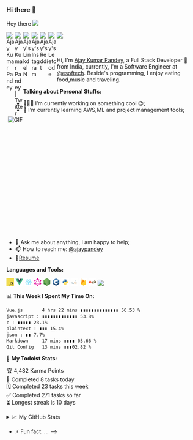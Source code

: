 ### Hi there 👋
Hey there <img src="https://media.giphy.com/media/hvRJCLFzcasrR4ia7z/giphy.gif" width="25px">

<a href="https://discord.gg/XTW52Kt">
  <img align="left" alt="Ajay Kumar Pandey" width="22px" src="https://cdn.jsdelivr.net/npm/simple-icons@v3/icons/discord.svg" />
</a>
<a href="https://twitter.com/im_Ajaypandey">
  <img align="left" alt="Ajay Kumar Pandey | Twitter" width="22px" src="https://cdn.jsdelivr.net/npm/simple-icons@v3/icons/twitter.svg" />
</a>
<a href="https://www.linkedin.com/in/ajay-pandey-a45483138/">
  <img align="left" alt="Ajay's LinkdeIN" width="22px" src="https://cdn.jsdelivr.net/npm/simple-icons@v3/icons/linkedin.svg" />
</a>
<a href="https://www.instagram.com/ajay_kr___/">
  <img align="left" alt="Ajay's Instagram" width="22px" src="https://cdn.jsdelivr.net/npm/simple-icons@v3/icons/instagram.svg" />
</a>
<a href="https://www.reddit.com/user/rightmajay">
  <img align="left" alt="Ajay's Reddit" width="22px" src="https://cdn.jsdelivr.net/npm/simple-icons@v3/icons/reddit.svg" />
</a>
<a href="https://leetcode.com/GittyAjay/">
  <img align="left" alt="Ajay's Leetcode" width="22px" src="https://cdn.jsdelivr.net/npm/simple-icons@v3/icons/leetcode.svg" />
</a>

![](https://visitor-badge.glitch.me/badge?page_id=GittyAjay.GittyAjay)

<br />

Hi, I'm [Ajay Kumar Pandey]([https://r8majay.web.app/](https://ajay-portfolio-website.vercel.app/)), a Full Stack Developer 🚀 from India, currently, I'm a Software Engineer at [@esoftech](https://www.esoftech.com/). Beside's programming, I enjoy eating food,music and traveling.

  <img align="right" alt="GIF" src="https://github.com/abhisheknaiidu/abhisheknaiidu/blob/master/code.gif?raw=true" width="500" height="320" />
  
**Talking about Personal Stuffs:**

- 👨🏽‍💻 I’m currently working on something cool :wink:;
- 🌱 I’m currently learning AWS,ML and project management tools;
- 💬 Ask me about anything, I am happy to help;
- 📫 How to reach me: [@ajaypandey](https://twitter.com/im_Ajaypandey)
- 📝[Resume](https://drive.google.com/file/d/1WfIXy4n9vNXix2ApfAeyhCKYJKmg05fx/view?usp=sharing)

**Languages and Tools:**

<code><img height="20" src="https://raw.githubusercontent.com/github/explore/80688e429a7d4ef2fca1e82350fe8e3517d3494d/topics/javascript/javascript.png"></code>
<code><img height="20" src="https://raw.githubusercontent.com/github/explore/80688e429a7d4ef2fca1e82350fe8e3517d3494d/topics/vue/vue.png"></code>
<code><img height="20" src="https://raw.githubusercontent.com/github/explore/80688e429a7d4ef2fca1e82350fe8e3517d3494d/topics/react/react.png"></code>
<code><img height="20" src="https://raw.githubusercontent.com/github/explore/5c058a388828bb5fde0bcafd4bc867b5bb3f26f3/topics/graphql/graphql.png"></code>
<code><img height="20" src="https://raw.githubusercontent.com/github/explore/80688e429a7d4ef2fca1e82350fe8e3517d3494d/topics/nodejs/nodejs.png"></code>
<code><img height="20" src="https://raw.githubusercontent.com/github/explore/80688e429a7d4ef2fca1e82350fe8e3517d3494d/topics/cpp/cpp.png"></code>
<code><img height="20" src="https://raw.githubusercontent.com/github/explore/80688e429a7d4ef2fca1e82350fe8e3517d3494d/topics/python/python.png"></code>
<code><img height="20" src="https://raw.githubusercontent.com/github/explore/80688e429a7d4ef2fca1e82350fe8e3517d3494d/topics/mysql/mysql.png"></code>
<code><img height="20" src="https://raw.githubusercontent.com/github/explore/80688e429a7d4ef2fca1e82350fe8e3517d3494d/topics/firebase/firebase.png"></code>
<code><img height="20" src="https://raw.githubusercontent.com/github/explore/80688e429a7d4ef2fca1e82350fe8e3517d3494d/topics/git/git.png"></code>
<code><img height="20" src="https://cdn.freebiesupply.com/logos/large/2x/kotlin-1-logo-png-transparent.png"></code>

📊 **This Week I Spent My Time On:**

<!--START_SECTION:waka-->

```text
Vue.js       4 hrs 22 mins ▮▮▮▮▮▮▮▮▮▮▮▮▮▮ 56.53 %
javascript : ▮▮▮▮▮▮▮▮▮▮▮▮▮ 53.8%
c : ▮▮▮▮▮ 23.1%
plaintext : ▮▮▮ 15.4%
json : ▮▮ 7.7%
Markdown     17 mins ▮▮▮▮ 03.66 %
Git Config   13 mins ▮▮▮02.82 %
```

<!--END_SECTION:waka-->

🚧 **My Todoist Stats:**

<!-- TODO-IST:START -->

🏆 4,482 Karma Points  
🌸 Completed 8 tasks today  
🗓 Completed 23 tasks this week  
✅ Completed 271 tasks so far  
⏳ Longest streak is 10 days

<!-- TODO-IST:END -->

<details>
<summary>📈 My GitHub Stats</summary>

<p align="center"> <img src="https://github-readme-stats.vercel.app/api?username=GittyAjay&show_icons=true&theme=gotham" alt="GittyAjay" />

</details>

- ⚡ Fun fact: ...
-->
